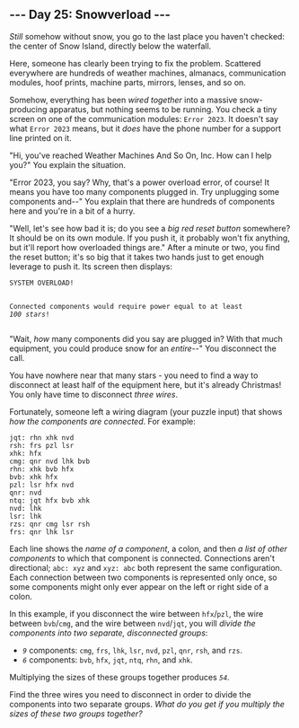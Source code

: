 <h2>--- Day 25: Snowverload ---</h2><p><em>Still</em> somehow without snow, you go to the last place you haven't checked: the center of Snow Island, directly below the waterfall.</p>
<p>Here, someone has clearly been trying to fix the problem. Scattered everywhere are hundreds of weather machines, almanacs, communication modules, hoof prints, machine parts, mirrors, lenses, and so on.</p>
<p>Somehow, everything has been <em>wired together</em> into a massive snow-producing apparatus, but nothing seems to be running. You check a tiny screen on one of the communication modules: <code>Error 2023</code>. It doesn't say what <code>Error 2023</code> means, but it <em>does</em> have the phone number for a support line printed on it.</p>
<p>"Hi, you've reached Weather Machines And So On, Inc. How can I help you?" You explain the situation.</p>
<p>"Error 2023, you say? Why, that's a power overload error, of course! It means you have too many components plugged in. Try unplugging some components and--" You explain that there are hundreds of components here and you're in a bit of a hurry.</p>
<p>"Well, let's see how bad it is; do you see a <em>big red reset button</em> somewhere? It should be on its own module. If you push it, it probably won't fix anything, but it'll report how overloaded things are." After a minute or two, you find the reset button; it's so big that it takes two hands just to get enough leverage to push it. Its screen then displays:</p>
<pre><code>SYSTEM OVERLOAD!

Connected components would require
power equal to at least <em class="star">100 stars</em>!
</code></pre>
<p>"Wait, <em>how</em> many components did you say are plugged in? With that much equipment, you could produce snow for an <em>entire</em>--" You disconnect the call.</p>
<p>You have nowhere near that many stars - you need to find a way to disconnect at least half of the equipment here, but it's already Christmas! You only have time to disconnect <em>three wires</em>.</p>
<p>Fortunately, someone left a wiring diagram (your puzzle input) that shows <em>how the components are connected</em>. For example:</p>
<pre><code>jqt: rhn xhk nvd
rsh: frs pzl lsr
xhk: hfx
cmg: qnr nvd lhk bvb
rhn: xhk bvb hfx
bvb: xhk hfx
pzl: lsr hfx nvd
qnr: nvd
ntq: jqt hfx bvb xhk
nvd: lhk
lsr: lhk
rzs: qnr cmg lsr rsh
frs: qnr lhk lsr
</code></pre>
<p>Each line shows the <em>name of a component</em>, a colon, and then <em>a list of other components</em> to which that component is connected. Connections aren't directional; <code>abc: xyz</code> and <code>xyz: abc</code> both represent the same configuration. Each connection between two components is represented only once, so some components might only ever appear on the left or right side of a colon.</p>
<p>In this example, if you disconnect the wire between <code>hfx</code>/<code>pzl</code>, the wire between <code>bvb</code>/<code>cmg</code>, and the wire between <code>nvd</code>/<code>jqt</code>, you will <em>divide the components into two separate, disconnected groups</em>:</p>
<ul>
<li><code><em>9</em></code> components: <code>cmg</code>, <code>frs</code>, <code>lhk</code>, <code>lsr</code>, <code>nvd</code>, <code>pzl</code>, <code>qnr</code>, <code>rsh</code>, and <code>rzs</code>.</li>
<li><code><em>6</em></code> components: <code>bvb</code>, <code>hfx</code>, <code>jqt</code>, <code>ntq</code>, <code>rhn</code>, and <code>xhk</code>.</li>
</ul>
<p>Multiplying the sizes of these groups together produces <code><em>54</em></code>.</p>
<p>Find the three wires you need to disconnect in order to divide the components into two separate groups. <em>What do you get if you multiply the sizes of these two groups together?</em></p>
